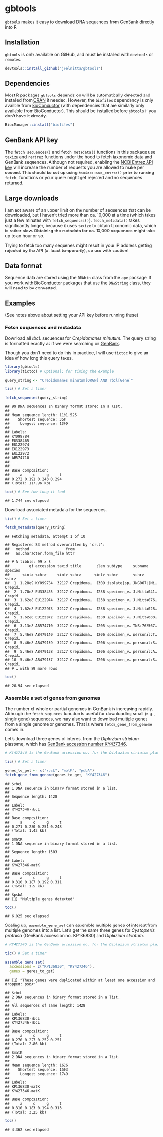 
# gbtools

`gbtools` makes it easy to download DNA sequences from GenBank directly
into R.

## Installation

`gbtools` is only available on GitHub, and must be installed with
`devtools` or `remotes`.

``` r
devtools::install_github("joelnitta/gbtools")
```

## Dependencies

Most R packages `gbtools` depends on will be automatically detected and
installed from [CRAN](https://cran.r-project.org/) if needed. However,
the `biofiles` dependency is only availble from
[BioConductor](https://bioconductor.org/) (with dependencies that are
similarly only available from BioConductor). This should be installed
before `gbtools` if you don’t have it already.

``` r
BiocManager::install("biofiles")
```

## GenBank API key

The `fetch_sequences()` and `fetch_metadata()` functions in this package
use `taxize` and `rentrez` functions under the hood to fetch taxonomic
data and GenBank sequences. Although not required, enabling the [NCBI
Entrez API
key](https://ncbiinsights.ncbi.nlm.nih.gov/2017/11/02/new-api-keys-for-the-e-utilities/)
will increase the number of requests you are allowed to make per second.
This should be set up using `taxize::use_entrez()` prior to running
`fetch_` functions or your query might get rejected and no sequences
returned.

## Large downloads

I am not aware of an upper limit on the number of sequences that can be
downloaded, but I haven’t tried more than ca. 10,000 at a time (which
takes just a few minutes with `fetch_sequences()`). `fetch_metadata()`
takes significantly longer, because it uses `taxize` to obtain taxonomic
data, which is rather slow. Obtaining the metadata for ca. 10,000
sequences might take up to an hour or so.

Trying to fetch too many sequenes might result in your IP address
getting rejected by the API (at least temporarily), so use with
caution\!

## Data format

Sequence data are stored using the `DNAbin` class from the `ape`
package. If you work with BioConductor packages that use the `DNAString`
class, they will need to be converted.

## Examples

(See notes above about setting your API key before running these)

### Fetch sequences and metadata

Download all *rbcL* sequences for *Crepidomanes minutum*. The query
string is formatted exactly as if we were searching on
[GenBank](https://www.ncbi.nlm.nih.gov/nucleotide/).

Though you don’t need to do this in practice, I will use `tictoc` to
give an idea of how long this query takes.

``` r
library(gbtools)
library(tictoc) # Optional; for timing the example

query_string <- "Crepidomanes minutum[ORGN] AND rbcl[Gene]"

tic() # Set a timer

fetch_sequences(query_string)
```

    ## 99 DNA sequences in binary format stored in a list.
    ## 
    ## Mean sequence length: 1191.525 
    ##    Shortest sequence: 358 
    ##     Longest sequence: 1309 
    ## 
    ## Labels:
    ## KY099784
    ## EU338465
    ## EU122974
    ## EU122973
    ## EU122972
    ## AB574710
    ## ...
    ## 
    ## Base composition:
    ##     a     c     g     t 
    ## 0.272 0.191 0.243 0.294 
    ## (Total: 117.96 kb)

``` r
toc() # See how long it took
```

    ## 1.744 sec elapsed

Download associated metadata for the sequences.

``` r
tic() # Set a timer

fetch_metadata(query_string)
```

    ## Fetching metadata, attempt 1 of 10

    ## Registered S3 method overwritten by 'crul':
    ##   method                 from
    ##   as.character.form_file httr

    ## # A tibble: 99 x 8
    ##         gi accession taxid title       slen subtype     subname     species
    ##      <int> <chr>     <int> <chr>      <int> <chr>       <chr>       <chr>  
    ##  1  1.28e9 KY099784  32127 Crepidoma…  1309 isolate|sp… JNG0671|Ni… Crepid…
    ##  2  1.70e8 EU338465  32127 Crepidoma…  1238 specimen_v… J.Nitta041… Crepid…
    ##  3  1.62e8 EU122974  32127 Crepidoma…  1238 specimen_v… J.Nitta076… Crepid…
    ##  4  1.62e8 EU122973  32127 Crepidoma…  1238 specimen_v… J.Nitta028… Crepid…
    ##  5  1.62e8 EU122972  32127 Crepidoma…  1238 specimen_v… J.Nitta008… Crepid…
    ##  6  3.13e8 AB574710  32127 Crepidoma…  1205 specimen_v… TNS:762567… Crepid…
    ##  7  5.46e8 AB479140  32127 Crepidoma…  1206 specimen_v… personal:T… Crepid…
    ##  8  5.46e8 AB479139  32127 Crepidoma…  1206 specimen_v… personal:S… Crepid…
    ##  9  5.46e8 AB479138  32127 Crepidoma…  1206 specimen_v… personal:A… Crepid…
    ## 10  5.46e8 AB479137  32127 Crepidoma…  1206 specimen_v… personal:S… Crepid…
    ## # … with 89 more rows

``` r
toc()
```

    ## 20.94 sec elapsed

### Assemble a set of genes from genomes

The number of whole or partial genomes in GenBank is increasing rapidly.
Although the `fetch_sequnces` function is useful for downloading small
(e.g., single gene) sequences, we may also want to download multiple
genes from a single genome or genomes. That is where
`fetch_gene_from_genome` comes in.

Let’s download three genes of interest from the *Diplazium striatum*
plastome, which has [GenBank accession number
KY427346](https://www.ncbi.nlm.nih.gov/nuccore/KY427346).

``` r
# KY427346 is the GenBank accession no. for the Diplazium striatum plastome

tic() # Set a timer

genes_to_get <- c("rbcL", "matK", "psbA")
fetch_gene_from_genome(genes_to_get, "KY427346")
```

    ## $rbcL
    ## 1 DNA sequence in binary format stored in a list.
    ## 
    ## Sequence length: 1428 
    ## 
    ## Label:
    ## KY427346-rbcL
    ## 
    ## Base composition:
    ##     a     c     g     t 
    ## 0.271 0.230 0.251 0.248 
    ## (Total: 1.43 kb)
    ## 
    ## $matK
    ## 1 DNA sequence in binary format stored in a list.
    ## 
    ## Sequence length: 1503 
    ## 
    ## Label:
    ## KY427346-matK
    ## 
    ## Base composition:
    ##     a     c     g     t 
    ## 0.310 0.187 0.192 0.311 
    ## (Total: 1.5 kb)
    ## 
    ## $psbA
    ## [1] "Multiple genes detected"

``` r
toc()
```

    ## 6.025 sec elapsed

Scaling up, `assemble_gene_set` can assemble multiple genes of interest
from multiple genomes into a list. Let’s get the same three genes for
*Cystopteris protrusa* (GenBank accession no. KP136830) and *Diplazium
striatum*.

``` r
# KY427346 is the GenBank accession no. for the Diplazium striatum plastome

tic() # Set a timer

assemble_gene_set(
  accessions = c("KP136830", "KY427346"), 
  genes = genes_to_get)
```

    ## [1] "These genes were duplicated within at least one accession and dropped: psbA"

    ## $rbcL
    ## 2 DNA sequences in binary format stored in a list.
    ## 
    ## All sequences of same length: 1428 
    ## 
    ## Labels:
    ## KP136830-rbcL
    ## KY427346-rbcL
    ## 
    ## Base composition:
    ##     a     c     g     t 
    ## 0.270 0.227 0.252 0.251 
    ## (Total: 2.86 kb)
    ## 
    ## $matK
    ## 2 DNA sequences in binary format stored in a list.
    ## 
    ## Mean sequence length: 1626 
    ##    Shortest sequence: 1503 
    ##     Longest sequence: 1749 
    ## 
    ## Labels:
    ## KP136830-matK
    ## KY427346-matK
    ## 
    ## Base composition:
    ##     a     c     g     t 
    ## 0.310 0.183 0.194 0.313 
    ## (Total: 3.25 kb)

``` r
toc()
```

    ## 4.362 sec elapsed
